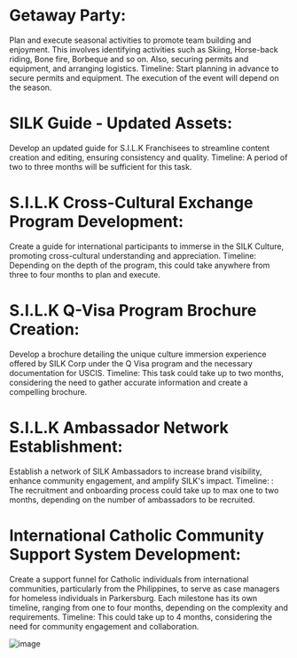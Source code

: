    # **Getaway Party**:
 Plan and execute seasonal activities to promote team building and enjoyment. This involves identifying activities such as Skiing, Horse-back riding, Bone fire, Borbeque and so on.  Also, securing permits and equipment, and arranging logistics. 
 Timeline: Start planning in advance to secure permits and equipment. The execution of the event will depend on the season.
# **SILK Guide - Updated Assets**: 
Develop an updated guide for S.I.L.K Franchisees to streamline content creation and editing, ensuring consistency and quality.
Timeline: A period of two to three months will be sufficient for this task.
 # **S.I.L.K Cross-Cultural Exchange Program Development**:
 Create a guide for international participants to immerse in the SILK Culture, promoting cross-cultural understanding and appreciation.
 Timeline: Depending on the depth of the program, this could take anywhere from three to four months to plan and execute.
# **S.I.L.K Q-Visa Program Brochure Creation**:
Develop a brochure detailing the unique culture immersion experience offered by SILK Corp under the Q Visa program and the necessary documentation for USCIS.
Timeline: This task could take up to two months, considering the need to gather accurate information and create a compelling brochure.
# **S.I.L.K Ambassador Network Establishment**:
Establish a network of SILK Ambassadors to increase brand visibility, enhance community engagement, and amplify SILK's impact.
Timeline: : The recruitment and onboarding process could take up to max one to two months, depending on the number of ambassadors to be recruited.

# **International Catholic Community Support System Development**: 
Create a support funnel for Catholic individuals from international communities, particularly from the Philippines, to serve as case managers for homeless individuals in Parkersburg.
Each milestone has its own timeline, ranging from one to four months, depending on the complexity and requirements.
Timeline: This could take up to 4 months, considering the need for community engagement and collaboration.

![image](https://github.com/rahmatzeb/Silk-Corp-Guide/assets/130325237/690108f1-eac6-4fb5-be3d-99ea58b66a84)



